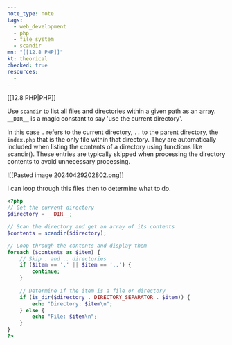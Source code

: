 ```yaml
---
note_type: note
tags:
  - web_development
  - php
  - file_system
  - scandir
mn: "[[12.8 PHP]]"
kt: theorical
checked: true
resources:
  - 
---
```

[[12.8 PHP|PHP]]

Use `scandir` to list all files and directories within a given path as an array. `__DIR__` is a magic constant to say 'use the current directory'.

In this case `.` refers to the current directory, `..` to the parent directory, the `index.php` that is the only file within that directory. They are automatically included when listing the contents of a directory using functions like scandir(). These entries are typically skipped when processing the directory contents to avoid unnecessary processing.

![[Pasted image 20240429202802.png]]

I can loop through this files then to determine what to do. 

```PHP
<?php
// Get the current directory
$directory = __DIR__;

// Scan the directory and get an array of its contents
$contents = scandir($directory);

// Loop through the contents and display them
foreach ($contents as $item) {
    // Skip . and .. directories
    if ($item == '.' || $item == '..') {
        continue;
    }
    
    // Determine if the item is a file or directory
    if (is_dir($directory . DIRECTORY_SEPARATOR . $item)) {
        echo "Directory: $item\n";
    } else {
        echo "File: $item\n";
    }
}
?>

```